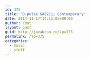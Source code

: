 ```yaml
---
id: 375
title: 'D-pulse &#8211; Contemporary'
date: 2014-11-17T14:11:05+00:00
author: root
layout: post
guid: http://javabean.ru/?p=375
permalink: /?p=375
categories:
  - music
  - stuff
---
```

